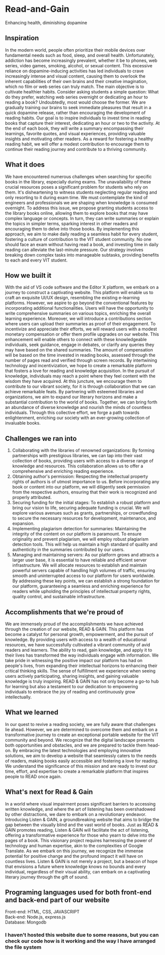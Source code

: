 # Read-and-Gain
Enhancing health, diminishing dopamine

<h2>Inspiration</h2>
<p> In the modern world, people often prioritize their mobile devices over fundamental needs such as food, sleep, and overall health. Unfortunately, addiction has become increasingly prevalent, whether it be to phones, web series, video games, smoking, alcohol, or sexual content. This excessive reliance on dopamine-inducing activities has led individuals to crave increasingly intense and visual content, causing them to overlook the inherent capabilities of their own brains and their creative imagination, which no film or web series can truly match. The main objective is to cultivate healthier habits. Consider asking students a simple question: What do they prefer, watching web series overnight or dedicating an hour to reading a book? Undoubtedly, most would choose the former. We are gradually training our brains to seek immediate pleasures that result in a quick dopamine release, rather than encouraging the development of reading habits. Our goal is to inspire individuals to invest time in reading books that capture their interest, dedicating an hour or two to the activity. At the end of each book, they will write a summary encompassing their learnings, favorite quotes, and visual experiences, providing valuable insights and motivating other readers. As a reward for fostering a healthy reading habit, we will offer a modest contribution to encourage them to continue their reading journey and contribute to a thriving community.  </p>

<h2> What it does </h2>
<p> We have encountered numerous challenges when searching for specific books in the library, especially during exams. The unavailability of these crucial resources poses a significant problem for students who rely on them. It's disheartening to witness students neglecting regular reading and only resorting to it during exam time. We must contemplate the kind of engineers and professionals we are shaping when knowledge is consumed overnight. To address this issue, we propose granting students access to the library books online, allowing them to explore books that may have complex language or concepts. In turn, they can write summaries or explain the topics in simpler terms, sparking interest in other readers and encouraging them to delve into those books. By implementing this approach, we aim to make daily reading a seamless habit for every student, fostering a culture of contribution to the VIT student community. No one should face an exam without having read a book, and investing time in daily reading can alleviate the last-minute pressure. Our strategy involves breaking down complex tasks into manageable subtasks, providing benefits to each and every VIT student. </p>

<h2> How we built it </h2>
<p> With the aid of VS code software and the Editor X platform, we embark on a journey to construct a captivating website. This platform will enable us to craft an exquisite UI/UX design, resembling the existing e-learning platforms. However, we aspire to go beyond the conventional features by incorporating additional functionalities. Users will have the opportunity to write comprehensive summaries on various topics, enriching the overall learning experience. Moreover, we will introduce a contributions section where users can upload their summaries as proof of their engagement. To incentivize and appreciate their efforts, we will reward users with a modest monetary compensation or offer them profile upgrades on our website. This enhancement will enable others to connect with these knowledgeable individuals, seek guidance, engage in debates, or clarify any queries they may have based on the shared summaries. The amount of compensation will be based on the time invested in reading books, assessed through the number of pages read and verified through screen records. By intertwining technology and incentivization, we hope to create a remarkable platform that fosters a love for reading and knowledge acquisition. In the pursuit of knowledge, individuals may reach a point where they feel content with the wisdom they have acquired. At this juncture, we encourage them to contribute to our vibrant society, for it is through collaboration that we can achieve remarkable feats. By partnering with esteemed libraries and organizations, we aim to expand our literary horizons and make a substantial contribution to the world of books. Together, we can bring forth an abundance of diverse knowledge and nourish the minds of countless individuals. Through this collective effort, we forge a path towards enlightenment, enriching our society with an ever-growing collection of invaluable books. </p>

<h2> Challenges we ran into </h2>
<ol>
  <li>Collaborating with the libraries of renowned organizations: By forming partnerships with prestigious libraries, we can tap into their vast collection of books, providing users with access to a diverse range of knowledge and resources. This collaboration allows us to offer a comprehensive and enriching reading experience.</li>
  <li>Obtaining author's permission: Respecting the intellectual property rights of authors is of utmost importance to us. Before incorporating any book or content into our platform, we will diligently seek permission from the respective authors, ensuring that their work is recognized and properly attributed.</li>
  <li> Securing funding for the initial stages: To establish a robust platform and bring our vision to life, securing adequate funding is crucial. We will explore various avenues such as grants, partnerships, or crowdfunding to secure the necessary resources for development, maintenance, and expansion.</li>
  <li> Implementing plagiarism detection for summaries: Maintaining the integrity of the content on our platform is paramount. To ensure originality and prevent plagiarism, we will employ robust plagiarism detection tools. This will help us maintain a high standard of quality and authenticity in the summaries contributed by our users.</li>
  <li> Managing and maintaining servers: As our platform grows and attracts a larger user base, it is essential to have reliable and efficient server infrastructure. We will allocate resources to establish and maintain powerful servers capable of handling high volumes of traffic, ensuring smooth and uninterrupted access to our platform for users worldwide. By addressing these key points, we can establish a strong foundation for our platform, guaranteeing a seamless and enriching experience for readers while upholding the principles of intellectual property rights, quality control, and sustainable infrastructure.</li>
  </ol>
  
  <h2> Accomplishments that we're proud of </h2> 
  <p> We are immensely proud of the accomplishments we have achieved through the creation of our website, READ & GAIN. This platform has become a catalyst for personal growth, empowerment, and the pursuit of knowledge. By providing users with access to a wealth of educational resources, we have successfully cultivated a vibrant community of avid readers and learners. The ability to read, gain knowledge, and apply it to their lives has transformed the way individuals engage with information. We take pride in witnessing the positive impact our platform has had on people's lives, from expanding their intellectual horizons to enhancing their critical thinking skills. The sense of fulfillment we experience when seeing users actively participating, sharing insights, and gaining valuable knowledge is truly inspiring. READ & GAIN has not only become a go-to hub for learning but also a testament to our dedication to empowering individuals to embrace the joy of reading and continuously grow intellectually. </p>
  
  <h2> What we learned </h2>
  <p> In our quest to revive a reading society, we are fully aware that challenges lie ahead. However, we are determined to overcome them and embark on a transformative journey to create an exceptional portable website for the VIT community and beyond. We recognize that the digital landscape presents both opportunities and obstacles, and we are prepared to tackle them head-on. By embracing the latest technologies and employing innovative solutions, we aim to develop a website that seamlessly caters to the needs of readers, making books easily accessible and fostering a love for reading. We understand the significance of this mission and are ready to invest our time, effort, and expertise to create a remarkable platform that inspires people to READ once again. </p>
  
  <h2> What's next for Read & Gain </h2>
  <p> In a world where visual impairment poses significant barriers to accessing written knowledge, and where the art of listening has been overshadowed by other distractions, we dare to embark on a revolutionary endeavor. Introducing Listen & GAIN, a groundbreaking website that aims to bridge the gap between the visually blind and the vast world of books. Just as READ & GAIN promotes reading, Listen & GAIN will facilitate the act of listening, offering a transformative experience for those who yearn to delve into the pages of a book. This visionary project requires harnessing the power of technology and human expertise, akin to the complexities of Google Translate. As we embark on this journey, we recognize the immense potential for positive change and the profound impact it will have on countless lives. Listen & GAIN is not merely a project, but a beacon of hope that envisions a future where knowledge knows no bounds and every individual, regardless of their visual ability, can embark on a captivating literary journey through the gift of sound.</p>
  
  <h2> Programing languages used for both front-end and back-end part of our website </h2>
  <p> Front-end: HTML, CSS, JAVASCRIPT <br> Back-end: Node.js, express.js <br> Database: Mongodb </p>
  
  <h3> I haven't hosted this website due to some reasons, but you can check our code how is it working and the way I have arranged the file system </h3>
